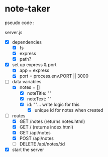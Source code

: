 # note-taker

pseudo code :

server.js
- [x] dependencies
  - [x] fs
  - [x] express
  - [x] path?
- [x] set up express & port
  - [x] app = express
  - [x] port = process.env.PORT || 3000
- [ ] data variables
  - [x] notes =  []    
    - [x] noteTitle: ""
    - [x] noteText: ""
    - [x] id: ""... write logic for this
      - [x] unique id for notes when created
- [ ] routes
  - [x] GET /notes (returns notes.html)
  - [x] GET / (returns index.html)
  - [x] GET /api/notes
  - [x] POST /api/notes
  - [ ] DELETE /api/notes/:id
  
- [x] start the server